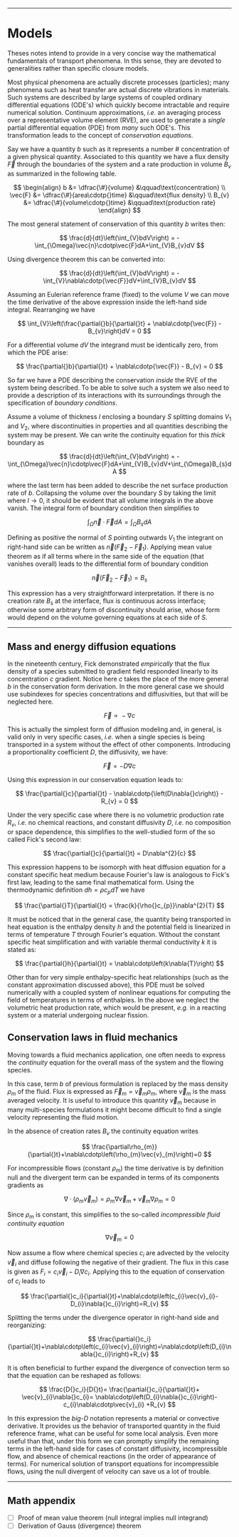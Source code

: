
---
# Models

Theses notes intend to provide in a very concise way the mathematical fundamentals of transport phenomena. In this sense, they are devoted to generalities rather than specific closure models. 

Most physical phenomena are actually discrete processes (particles); many phenomena such as heat transfer are actual discrete vibrations in materials. Such systems are described by large systems of coupled ordinary differential equations (ODE's) which quickly become intractable and require numerical solution. Continuum approximations, *i.e.* an averaging process over a representative volume element (RVE), are used to generate a *single* partial differential equation (PDE) from *many* such ODE's. This transformation leads to the concept of *conservation equations*.

Say we have a quantity $b$ such as it represents a number $\#$ concentration of a given physical quantity. Associated to this quantity we have a flux density $\vec{F}$ through the boundaries of the system and a rate production in volume $B_v$ as summarized in the following table.

$$
\begin{align}
b &= \dfrac{\#}{volume}                 &\qquad\text{concentration}  \\
\vec{F} &= \dfrac{\#}{area\cdotp{}time} &\qquad\text{flux density}   \\
B_{v} &= \dfrac{\#}{volume\cdotp{}time} &\qquad\text{production rate}
\end{align}
$$

The most general statement of conservation of this quantity $b$ writes then:

$$
\frac{d}{dt}\left(\int_{V}bdV\right) = -\int_{\Omega}\vec{n}\cdotp\vec{F}dA+\int_{V}B_{v}dV
$$

Using divergence theorem this can be converted into:

$$
\frac{d}{dt}\left(\int_{V}bdV\right) = -\int_{V}\nabla\cdotp{\vec{F}}dV+\int_{V}B_{v}dV
$$

Assuming an Eulerian reference frame (fixed) to the volume $V$ we can move the time derivative of the above expression inside the left-hand side integral. Rearranging we have

$$
\int_{V}\left(\frac{\partial{}b}{\partial{}t} + \nabla\cdotp{\vec{F}} - B_{v}\right)dV = 0
$$

For a differential volume $dV$ the integrand must be identically zero, from which the PDE arise:

$$
\frac{\partial{}b}{\partial{}t} + \nabla\cdotp{\vec{F}} - B_{v} = 0
$$

So far we have a PDE describing the conservation *inside* the RVE of the system being described. To be able to solve such a system we also need to provide a description of its interactions with its surroundings through the specification of *boundary conditions*.

Assume a volume of thickness $l$ enclosing a boundary $S$ splitting domains $V_{1}$ and $V_{2}$, where discontinuities in properties and all quantities describing the system may be present. We can write the continuity equation for this *thick* boundary as

$$
\frac{d}{dt}\left(\int_{V}bdV\right) = -\int_{\Omega}\vec{n}\cdotp\vec{F}dA+\int_{V}B_{v}dV+\int_{\Omega}B_{s}dA
$$

where the last term has been added to describe the net surface production rate of $b$. Collapsing the volume over the boundary $S$ by taking the limit where $l\to{}0$, it should be evident that all volume integrals in the above vanish. The integral form of boundary condition then simplifies to

$$
\int_{\Omega}\vec{n}\cdotp\vec{F}dA=\int_{\Omega}B_{s}dA
$$

Defining as positive the normal of $S$ pointing outwards $V_{1}$ the integrant on right-hand side can be written as $\vec{n}\left(\vec{F}_{2}-\vec{F}_{1}\right)$. Applying mean value theorem as if all terms where in the same side of the equation (that vanishes overall) leads to the differential form of boundary condition

$$
\vec{n}\left(\vec{F}_{2}-\vec{F}_{1}\right)=B_{s}
$$

This expression has a very straightforward interpretation. If there is no creation rate $B_{s}$ at the interface, flux is continuous across interface; otherwise some arbitrary form of discontinuity should arise, whose form would depend on the volume governing equations at each side of $S$.


---
## Mass and energy diffusion equations

In the nineteenth century, Fick demonstrated *empirically* that the flux density of a species submitted to gradient field responded linearly to its concentration $c$ gradient. Notice here $c$ takes the place of the more general $b$ in the conservation form derivation. In the more general case we should use subindexes for species concentrations and diffusivities, but that will be neglected here.

$$
\vec{F}\propto{}-\nabla{}c
$$

This is actually the simplest form of diffusion modeling and, in general, is valid only in very specific cases, *i.e.* when a single species is being transported in a system without the effect of other components. Introducing a proportionality coefficient $D$, the diffusivity, we have:

$$
\vec{F}=-D\nabla{}c
$$

Using this expression in our conservation equation leads to:
  
$$
\frac{\partial{}c}{\partial{}t} - \nabla\cdotp{\left(D\nabla{}c\right)} - R_{v} = 0
$$

Under the very specific case where there is no volumetric production rate $R_{v}$, *i.e.* no chemical reactions, and constant diffusivity $D$, *i.e.* no composition or space dependence, this simplifies to the well-studied form of the so called Fick's second law:

$$
\frac{\partial{}c}{\partial{}t} = D\nabla^{2}{c}
$$

This expression happens to be isomorph with heat diffusion equation for a constant specific heat medium because Fourier's law is analogous to Fick's first law, leading to the same final mathematical form. Using the thermodynamic definition $dh=\rho{}c_{p}dT$ we have

$$
\frac{\partial{}T}{\partial{}t} = \frac{k}{\rho{}c_{p}}\nabla^{2}{T}
$$

It must be noticed that in the general case, the quantity being transported in heat equation is the enthalpy density $h$ and the potential field is linearized in terms of temperature $T$ through Fourier's equation. Without the constant specific heat simplification and with variable thermal conductivity $k$ it is stated as:

$$
\frac{\partial{}h}{\partial{}t} = \nabla\cdotp\left(k\nabla{T}\right)
$$

Other than for very simple enthalpy-specific heat relationships (such as the constant approximation discussed above), this PDE must be solved numerically with a coupled system of nonlinear equations for computing the field of temperatures in terms of enthalpies. In the above we neglect the volumetric heat production rate, which would be present, *e.g.* in a reacting system or a material undergoing nuclear fission.

## Conservation laws in fluid mechanics

Moving towards a fluid mechanics application, one often needs to express the *continuity* equation for the overall mass of the system and the flowing species.

In this case, term $b$ of previous formulation is replaced by the mass density $\rho_{m}$ of the fluid. Flux is expressed as $\vec{F}_{m}=\vec{v}_{m}\rho_{m}$, where $\vec{v}_{m}$ is the mass averaged velocity. It is useful to introduce this quantity $\vec{v}_{m}$ because in many multi-species formulations it might become difficult to find a single velocity representing the fluid motion.

In the absence of creation rates $B_{v}$ the continuity equation writes

$$
\frac{\partial\rho_{m}}{\partial{}t}+\nabla\cdotp\left(\rho_{m}\vec{v}_{m}\right)=0
$$

For incompressible flows (constant $\rho_{m}$) the time derivative is by definition null and the divergent term can be expanded in terms of its components gradients as

$$
\nabla\cdotp\left(\rho_{m}\vec{v}_{m}\right)=\rho_{m}\nabla\vec{v}_{m}+\vec{v}_{m}\nabla\rho_{m}=0
$$

Since $\rho_{m}$ is constant, this simplifies to the so-called *incompressible fluid continuity equation*

$$
\nabla\vec{v}_{m}=0
$$

Now assume a flow where chemical species $c_{i}$ are advected by the velocity $\vec{v}_{i}$ and diffuse following the negative of their gradient. The flux in this case is given as $F_{i} = c_{i}\vec{v}_{i}-D_{i}\nabla{}c_{i}$. Applying this to the equation of conservation of $c_{i}$ leads to

$$
\frac{\partial{}c_i}{\partial{}t}+\nabla\cdotp\left(c_{i}\vec{v}_{i}-D_{i}\nabla{}c_{i}\right)=R_{v}
$$

Splitting the terms under the divergence operator in right-hand side and reorganizing:

$$
\frac{\partial{}c_i}{\partial{}t}+\nabla\cdotp\left(c_{i}\vec{v}_{i}\right)=\nabla\cdotp\left(D_{i}\nabla{}c_{i}\right)+R_{v}
$$

It is often beneficial to further expand the divergence of convection term so that the equation can be reshaped as follows:

$$
\frac{D{}c_i}{D{}t}=
\frac{\partial{}c_i}{\partial{}t}+
\vec{v}_{i}\nabla{}c_{i}=
\nabla\cdotp\left(D_{i}\nabla{}c_{i}\right)-
c_{i}\nabla\cdotp\vec{v}_{i}
+R_{v}
$$

In this expression the *big-D* notation represents a material or convective derivative. It provides us the behavior of transported quantity in the fluid reference frame, what can be useful for some local analysis. Even more useful than that, under this form we can promptly simplify the remaining terms in the left-hand side for cases of constant diffusivity, incompressible flow, and absence of chemical reactions (in the order of appearance of terms). For numerical solution of transport equations for incompressible flows, using the null divergent of velocity can save us a lot of trouble.

---

## Math appendix

- [ ] Proof of mean value theorem (null integral implies null integrand)
- [ ] Derivation of Gauss (divergence) theorem
